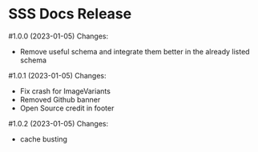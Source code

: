 # SSS Docs Release

#1.0.0 (2023-01-05)
Changes:
  - Remove useful schema and integrate them better in the already listed schema

#1.0.1 (2023-01-05)
Changes:
  - Fix crash for ImageVariants
  - Removed Github banner
  - Open Source credit in footer

#1.0.2 (2023-01-05)
Changes:
  - cache busting